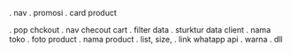 <!-- ✅ done -->
. nav
. promosi
. card product


<!-- ♻ error & bug -->


<!--❌ next -->
. pop chckout
. nav checout cart
. filter data
. sturktur data client
        . nama toko
        . foto product
        . nama product
        . list, size,
        . link whatapp api
        . warna
        . dll

